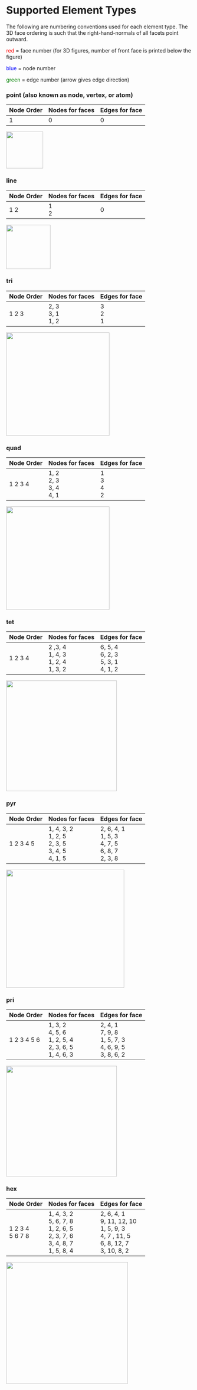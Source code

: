 # Supported Element Types

The following are numbering conventions used for each element type.
The 3D face ordering is such that the right-hand-normals of all facets point outward. 
 
<font color="red"> red </font> = face number (for 3D figures, number of front face is printed below the figure) 

<font color="blue"> blue </font>  = node number 

<font color="green"> green </font> = edge number (arrow gives edge direction) 


### point (also known as node, vertex, or atom)

| Node Order | Nodes for faces | Edges for face |
| :--- | :--- | :--- |
| 1 | 0 | 0 |

<img width="100" src="https://lanl.github.io/LaGriT/assets/images/point.jpg">

### line
| Node Order | Nodes for faces | Edges for face |
| :--- | :--- | :--- |
| 1 2 | 1<br>2 | 0 |

<img width="120" src="https://lanl.github.io/LaGriT/assets/images/line.jpg">

### tri
| Node Order | Nodes for faces | Edges for face |
| :--- | :--- | :--- |
| 1 2 3 | 2, 3<br>3, 1<br>1, 2 | 3<br>2<br>1 |

<img width="280" src="https://lanl.github.io/LaGriT/assets/images/triangle.jpg">

### quad

| Node Order | Nodes for faces | Edges for face |
| :--- | :--- | :--- |
| 1 2 3 4 | 1, 2<br>2, 3<br>3, 4<br>4, 1 | 1<br>3<br>4 <br>2 |

<img width="280" src="https://lanl.github.io/LaGriT/assets/images/square.jpg">


### tet

| Node Order | Nodes for faces | Edges for face |
| :--- | :--- | :--- |
| 1 2 3 4 | 2 ,3, 4<br>1, 4, 3<br>1, 2, 4<br>1, 3, 2 | 6, 5, 4<br>6, 2, 3<br>5, 3, 1<br>4, 1, 2 |

<img width="300" src="https://lanl.github.io/LaGriT/assets/images/tet1.jpg">

### pyr

| Node Order | Nodes for faces | Edges for face |
| :--- | :--- | :--- |
| 1 2 3 4 5 | 1, 4, 3, 2<br>1, 2, 5<br>2, 3, 5<br>3, 4, 5<br>4, 1, 5 | 2, 6, 4, 1<br>1, 5, 3<br>4, 7, 5<br>6, 8, 7<br>2, 3, 8 |

<img width="320" src="https://lanl.github.io/LaGriT/assets/images/pyramid.jpg"> 

### pri

| Node Order | Nodes for faces | Edges for face |
| :--- | :--- | :--- |
| 1 2 3 4 5 6 | 1, 3, 2<br>4, 5, 6<br>1, 2, 5, 4<br>2, 3, 6, 5<br>1, 4, 6, 3 | 2, 4, 1<br>7, 9, 8<br>1, 5, 7, 3<br>4, 6, 9, 5<br>3, 8, 6, 2 |

<img width="300" src="https://lanl.github.io/LaGriT/assets/images/prism.jpg">

### hex

| Node Order | Nodes for faces | Edges for face |
| :--- | :--- | :--- |
| 1 2 3 4<br>5 6 7 8 | 1, 4, 3, 2<br>5, 6, 7, 8<br>1, 2, 6, 5<br>2, 3, 7, 6<br>3, 4, 8, 7<br>1, 5, 8, 4 | 2, 6, 4, 1<br>9, 11, 12, 10<br>1, 5, 9, 3<br>4, 7 , 11, 5<br>6, 8, 12, 7<br>3, 10, 8, 2 |

<img width="330" src="https://lanl.github.io/LaGriT/assets/images/hex1.jpg">



